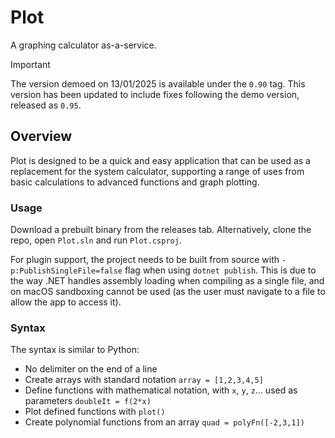 # Plot
A graphing calculator as-a-service.

> [!IMPORTANT]
> The version demoed on 13/01/2025 is available under the `0.90` tag.
> This version has been updated to include fixes following the demo version, released as `0.95`.

## Overview
Plot is designed to be a quick and easy application that can be used as a replacement for the system calculator,
supporting a range of uses from basic calculations to advanced functions and graph plotting.

### Usage
Download a prebuilt binary from the releases tab. Alternatively, clone the repo, open `Plot.sln` and run `Plot.csproj`.

For plugin support, the project needs to be built from source with `-p:PublishSingleFile=false` flag when using `dotnet publish`.
This is due to the way .NET handles assembly loading when compiling as a single file, and on macOS sandboxing cannot be used (as the user must navigate to a file to allow the app to access it).

### Syntax
The syntax is similar to Python:
- No delimiter on the end of a line
- Create arrays with standard notation `array = [1,2,3,4,5]`
- Define functions with mathematical notation, with `x`, `y`, `z`... used as parameters `doubleIt = f(2*x)`
- Plot defined functions with `plot()`
- Create polynomial functions from an array `quad = polyFn([-2,3,1])`
